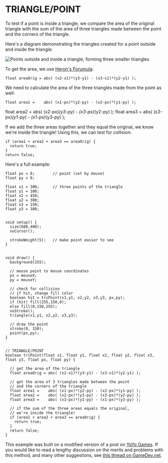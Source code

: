 # TRIANGLE/POINT

To test if a point is inside a triangle, we compare the area of the original triangle with the sum of the area of three triangles made between the point and the corners of the triangle.

Here's a diagram demonstrating the triangles created for a point outside and inside the triangle:

![Points outside and inside a triangle, forming three smaller triangles](images/tri-point.jpg)

To get the area, we use [Heron's Forumula](http://en.wikipedia.org/wiki/Heron%27s_formula):

    float areaOrig = abs( (x2-x1)*(y3-y1) - (x3-x1)*(y2-y1) );

We need to calculate the area of the three triangles made from the point as well:

    float area1 =    abs( (x1-px)*(y2-py) - (x2-px)*(y1-py) );

float area2 = abs( (x2-px)_(y3-py) - (x3-px)_(y2-py) );
float area3 = abs( (x3-px)_(y1-py) - (x1-px)_(y3-py) );

If we add the three areas together and they equal the original, we know we're inside the triangle! Using this, we can test for collision:

    if (area1 + area2 + area3 == areaOrig) {
      return true;
    }
    return false;

Here's a full example:

    float px = 0;        // point (set by mouse)
    float py = 0;

    float x1 = 300;      // three points of the triangle
    float y1 = 100;
    float x2 = 450;
    float y2 = 300;
    float x3 = 150;
    float y3 = 300;


    void setup() {
      size(600,400);
      noCursor();

      strokeWeight(5);   // make point easier to see
    }


    void draw() {
      background(255);

      // mouse point to mouse coordinates
      px = mouseX;
      py = mouseY;

      // check for collision
      // if hit, change fill color
      boolean hit = triPoint(x1,y1, x2,y2, x3,y3, px,py);
      if (hit) fill(255,150,0);
      else fill(0,150,255);
      noStroke();
      triangle(x1,y1, x2,y2, x3,y3);

      // draw the point
      stroke(0, 150);
      point(px,py);  
    }


    // TRIANGLE/POINT
    boolean triPoint(float x1, float y1, float x2, float y2, float x3, float y3, float px, float py) {

      // get the area of the triangle
      float areaOrig = abs( (x2-x1)*(y3-y1) - (x3-x1)*(y2-y1) );

      // get the area of 3 triangles made between the point
      // and the corners of the triangle
      float area1 =    abs( (x1-px)*(y2-py) - (x2-px)*(y1-py) );
      float area2 =    abs( (x2-px)*(y3-py) - (x3-px)*(y2-py) );
      float area3 =    abs( (x3-px)*(y1-py) - (x1-px)*(y3-py) );

      // if the sum of the three areas equals the original,
      // we're inside the triangle!
      if (area1 + area2 + area3 == areaOrig) {
        return true;
      }
      return false;
    }

This example was built on a modified version of a post on [YoYo Games](http://gmc.yoyogames.com/index.php?showtopic=106307). If you would like to read a lengthy discussion on the merits and problems with this method, and many other suggestions, see [this thread on GameDev.net](http://www.gamedev.net/topic/295943-is-this-a-better-point-in-triangle-test-2d/).
